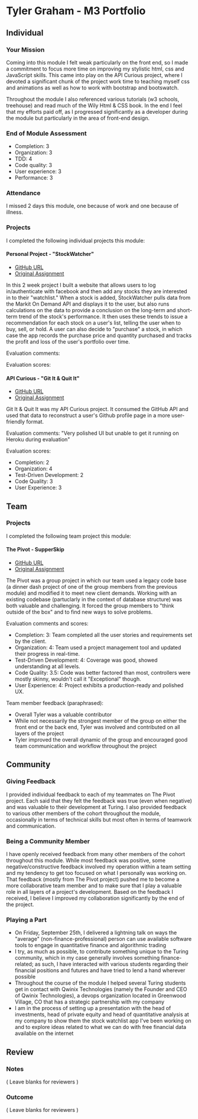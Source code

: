 # Tyler Graham - M3 Portfolio

## Individual

### Your Mission

Coming into this module I felt weak particularly on the front end, so I made a commitment to focus more time on improving my stylistic html, css and JavaScript skills. This came into play on the API Curious project, where I devoted a significant chunk of the project work time to teaching myself css and animations as well as how to work with bootstrap and bootswatch.

Throughout the module I also referenced various tutorials (w3 schools, treehouse) and read much of the Wily Html & CSS book. In the end I feel that my efforts paid off, as I progressed significantly as a developer during the module but particularly in the area of front-end design.

### End of Module Assessment

+ Completion: 3
+ Organization: 3
+ TDD: 4
+ Code quality: 3
+ User experience: 3
+ Performance: 3

### Attendance

I missed 2 days this module, one because of work and one because of illness.

### Projects

I completed the following individual projects this module:

#### Personal Project - "StockWatcher"

* [GitHub URL](https://github.com/tgraham777/stock_watcher)
* [Original Assignment](https://github.com/turingschool/lesson_plans/blob/master/ruby_03-professional_rails_applications/self_directed_project.md)

In this 2 week project I built a website that allows users to log in/authenticate with facebook and then add any stocks they are interested in to their "watchlist." When a stock is added, StockWatcher pulls data from the Markit On Demand API and displays it to the user, but also runs calculations on the data to provide a conclusion on the long-term and short-term trend of the stock's performance. It then uses these trends to issue a recommendation for each stock on a user's list, telling the user when to buy, sell, or hold. A user can also decide to "purchase" a stock, in which case the app records the purchase price and quantity purchased and tracks the profit and loss of the user's portfolio over time.

Evaluation comments:

Evaluation scores:

#### API Curious - "Git It & Quit It"

* [GitHub URL](https://github.com/tgraham777/git-it-and-quit-it)
* [Original Assignment](https://github.com/turingschool/lesson_plans/blob/master/ruby_03-professional_rails_applications/apicurious.md)

Git It & Quit It was my API Curious project. It consumed the GitHub API and used that data to reconstruct a user's Github profile page in a more user-friendly format.

Evaluation comments: "Very polished UI but unable to get it running on Heroku during evaluation"

Evaluation scores:
+ Completion: 2
+ Organization: 4
+ Test-Driven Development: 2
+ Code Quality: 3
+ User Experience: 3

## Team

### Projects

I completed the following team project this module:

#### The Pivot - SupperSkip

* [GitHub URL](https://github.com/mrjaimisra/the_pivot)
* [Original Assignment](https://github.com/turingschool/lesson_plans/blob/master/ruby_03-professional_rails_applications/the_pivot.md)

The Pivot was a group project in which our team used a legacy code base (a dinner dash project of one of the group members from the previous module) and modified it to meet new client demands. Working with an existing codebase (partuclarly in the context of database structure) was both valuable and challenging. It forced the group members to "think outside of the box" and to find new ways to solve problems.

Evaluation comments and scores:
+ Completion: 3: Team completed all the user stories and requirements set by the client.
+ Organization: 4: Team used a project management tool and updated their progress in real-time.
+ Test-Driven Development: 4: Coverage was good, showed understanding at all levels.
+ Code Quality: 3.5: Code was better factored than most, controllers were mostly skinny, wouldn't call it "Exceptional" though.
+ User Experience: 4: Project exhibits a production-ready and polished UX.

Team member feedback (paraphrased):
+ Overall Tyler was a valuable contributor
+ While not necessarily the strongest member of the group on either the front end or the back end, Tyler was involved and contributed on all layers of the project
+ Tyler improved the overall dynamic of the group and encouraged good team communication and workflow throughout the project

## Community

### Giving Feedback

I provided individual feedback to each of my teammates on The Pivot project. Each said that they felt the feedback was true (even when negative) and was valuable to their development at Turing. I also provided feedback to various other members of the cohort throughout the module, occasionally in terms of technical skills but most often in terms of teamwork and communication.

### Being a Community Member

I have openly received feedback from many other members of the cohort throughout this module. While most feedback was positive, some negative/constructive feedback involved my operation within a team setting and my tendency to get too focused on what I personally was working on. That feedback (mostly from The Pivot project) pushed me to become a more collaborative team member and to make sure that I play a valuable role in all layers of a project's development. Based on the feedback I received, I believe I improved my collaboration significantly by the end of the project.

### Playing a Part

+ On Friday, September 25th, I delivered a lightning talk on ways the "average" (non-finance-professional) person can use available software tools to engage in quantitative finance and algorithmic trading
+ I try, as much as possible, to contribute something unique to the Turing community, which in my case generally involves something finance-related; as such, I have interacted with various students regarding their financial positions and futures and have tried to lend a hand wherever possible
+ Throughout the course of the module I helped several Turing students get in contact with Qwinix Technologies (namely the Founder and CEO of Qwinix Technologies), a devops organization located in Greenwood Village, CO that has a strategic partnership with my company
+ I am in the process of setting up a presentation with the head of investments, head of private equity and head of quantitative analysis at my company to show them the stock watchlist app I've been working on and to explore ideas related to what we can do with free financial data available on the internet

## Review

### Notes

( Leave blanks for reviewers )

### Outcome

( Leave blanks for reviewers )
